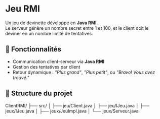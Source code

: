 # Jeu RMI

Un jeu de devinette développé en **Java RMI**.  
Le serveur génère un nombre secret entre 1 et 100, et le client doit le deviner en un nombre limité de tentatives.

## 🚀 Fonctionnalités
- Communication client-serveur via **Java RMI**
- Gestion des tentatives par client
- Retour dynamique : *"Plus grand"*, *"Plus petit"*, ou *"Bravo! Vous avez trouvé."*

## 📂 Structure du projet
  ClientRMI/
  ├── src/
  │ ├── jeu/Client.java
  │ ├── jeu/IJeu.java
  │ ├── jeux/IJeu.java
  │ ├── jeux/JeuImpl.java
  │ └── jeux/Serveur.java

